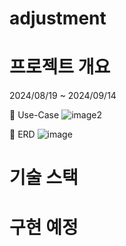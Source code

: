 # adjustment

# 프로젝트 개요
2024/08/19 ~ 2024/09/14


🧡 Use-Case
![image2](https://github.com/user-attachments/assets/e7554924-9f64-44fe-8c32-c290789269ef)

🧡 ERD
![image](https://github.com/user-attachments/assets/81df2ea5-b408-4fd7-b49b-c66d2289e185)



# 기술 스택


# 구현 예정
